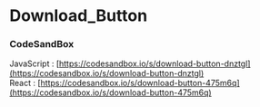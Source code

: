 # Download_Button


### CodeSandBox
JavaScript : [https://codesandbox.io/s/download-button-dnztgl](https://codesandbox.io/s/download-button-dnztgl) \
React : [https://codesandbox.io/s/download-button-475m6q](https://codesandbox.io/s/download-button-475m6q)